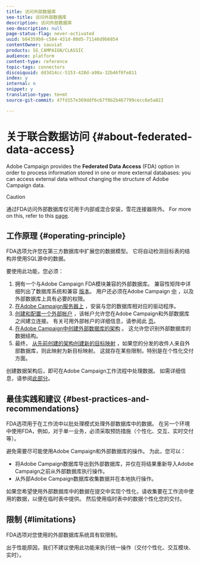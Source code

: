 ```yaml
---
title: 访问外部数据库
seo-title: 访问外部数据库
description: 访问外部数据库
seo-description: null
page-status-flag: never-activated
uuid: b84359b9-c584-431d-80d5-71146d9b6854
contentOwner: sauviat
products: SG_CAMPAIGN/CLASSIC
audience: platform
content-type: reference
topic-tags: connectors
discoiquuid: dd3d14cc-5153-428d-a98a-32b46f0fe811
index: y
internal: n
snippet: y
translation-type: tm+mt
source-git-commit: 47fd157e369ddf6c67f0b2b467799cecc6e5a822

---
```



# 关于联合数据访问 {#about-federated-data-access}

Adobe Campaign provides the **Federated Data Access** (FDA) option in order to process information stored in one or more external databases: you can access external data without changing the structure of Adobe Campaign data.

>[!CAUTION]
>
>通过FDA访问外部数据库仅可用于内部或混合安装，雪花连接器除外。 For more on this, refer to this [page](https://helpx.adobe.com/campaign/kb/acc-on-prem-vs-hosted.html).

## 工作原理 {#operating-principle}

FDA选项允许您在第三方数据库中扩展您的数据模型。 它将自动检测目标表的结构并使用SQL源中的数据。


要使用此功能，您必须：

1. 拥有一个与Adobe Campaign FDA模块兼容的外部数据库。 兼容性矩阵中详细列出了数据库系统和兼容 [版本](https://helpx.adobe.com/campaign/kb/compatibility-matrix.html)。 用户还必须在Adobe Campaign [中](../../platform/using/remote-database-access-rights.md) ，以及外部数据库上具有必要的权限。
1. [在Adobe Campaign服务器上](../../platform/using/specific-configuration-database.md) ，安装与您的数据库相对应的驱动程序。
1. [创建和配置一个外部帐户](../../platform/using/connecting-to-database.md) ，该帐户允许您在Adobe Campaign和外部数据库之间建立连接。 有关可用外部帐户的详细信息，请参阅此 [页](../../platform/using/external-accounts.md)。
1. [在Adobe Campaign中创建外部数据库的架构](../../platform/using/creating-data-schema.md) 。 这允许您识别外部数据库的数据结构。
1. 最终， [从先前创建的架构创建新的目标映射](../../platform/using/defining-data-mapping.md) ，如果您的分发的收件人来自外部数据库，则此映射为新目标映射。 这就存在某些限制，特别是在个性化交付方面。

创建数据架构后，即可在Adobe Campaign工作流程中处理数据。 如需详细信息，请参阅[此部分](../../workflow/using/executing-a-workflow.md#architecture)。

## 最佳实践和建议 {#best-practices-and-recommendations}

FDA选项用于在工作流中以批处理模式处理外部数据库中的数据。 在另一个环境中使用FDA，例如，对于单一业务，必须采取预防措施（个性化、交互、实时交付等）。

避免需要尽可能使用Adobe Campaign和外部数据库的操作。 为此，您可以：

* 将Adobe Campaign数据库导出到外部数据库，并仅在将结果重新导入Adobe Campaign之前从外部数据库执行操作。
* 从外部Adobe Campaign数据库收集数据并在本地执行操作。

如果您希望使用外部数据库中的数据在提交中实现个性化，请收集要在工作流中使用的数据，以便在临时表中提供。 然后使用临时表中的数据个性化您的交付。

## 限制 {#limitations}

FDA选项对您使用的外部数据库系统具有软限制。

出于性能原因，我们不建议使用此功能来执行统一操作（交付个性化、交互模块、实时）。
